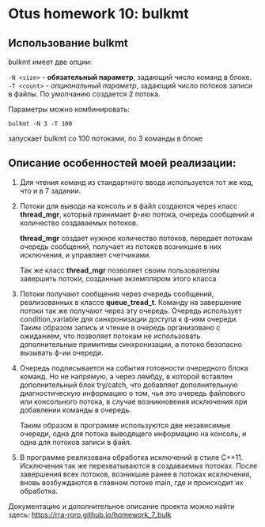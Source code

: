 # Otus homework 10: bulkmt

## Использование bulkmt

bulkmt имеет две опции:

`-N <size>`   - **обязательный параметр**, задающий число команд в блоке.<br>
`-T <count>`  - *опциональный параметр*, задающий число потоков записи в файлы.
                По умолчанию создается 2 потока.

Параметры можно комбинировать:

`bulkmt -N 3 -T 100`

запускает bulkmt cо 100 потоками, по 3 команды в блоке

## Описание особенностей моей реализации:

1)  Для чтения команд из стандартного ввода используется тот же код, что и в 7 задании.

2)  Потоки для вывода на консоль и в файл создаются через класс **thread_mgr**, который принимает 
    ф-ию потока, очередь сообщений и количество создаваемых потоков.

    **thread_mgr** создает нужное количество потоков, передает потокам очередь сообщений,
    получает из потоков возникшие в них исключения, и управляет счетчиками.

    Так же класс **thread_mgr** позволяет своим пользователям завершить потоки,
    созданные экземпляром этого класса
        
3)  Потоки получают сообщения через очередь сообщений, реализованных в классе **queue_tread_t**.
    Команду на завершение потоки так же получают через эту очередь.
    Очередь использует condition_variable для синхронизации доступа к ф-иям очереди.
    Таким образом запись и чтение в очередь организовано с ожиданием, что позволяет потокам не использовать
    дополнительные примитивы синхронизации, а потоко безопасно вызывать ф-ии очереди.

4)  Очередь подписывается на события готовности очередного блока команд. Но не напрямую, а через лямбду, 
    в которой вставлен дополнительный блок try/catch, что добавляет дополнительную диагностическую информацию о том, 
    чья это очередь файлового или консольного потока, в случае возникновения исключения при добавлении команды в очередь.

    Таким образом в программе используются две независимые очереди, одна для потока выводящего информацию на консоль, и одна для 
    потоков записи в файл.

5) В программе реализована обработка исключений в стиле С++11. Исключения так же перехватываются в создаваемых потоках. 
   После завершения всех потоков, возникшие ранее в потоках исключения, вновь возбуждаются в главном потоке main, где и происходит их обработка.


Документацию и дополнительное описание проекта можно найти здесь:
https://rra-roro.github.io/homework_7_bulk
